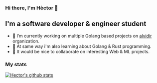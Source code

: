 ### Hi there, I'm Hèctor 👋

## I'm a software developer & engineer student

- 🔭 I’m currently working on multiple Golang based projects on [alvidir](https://github.com/alvidir) organization.
- 🌱 At same way i'm also learning about Golang & Rust programming.
- 👯 It would be nice to collaborate on interesting Web & ML projects.

<!--
### Learn more about me:

[<img src="./img/twitter.webp" height="40" style="padding: 2.5px"/>](https://twitter.com/ranyufo)
[<img src="./img/linkedin.png" height="44" style="padding: 2.5px"/>](https://linkedin.com/in/hectormrc/)

### Languages and tools

<img src="/img/golang.png" height="20" style="padding: 2.5px"/>
<img src="/img/rust.png" height="23" style="padding: 2.5px"/>
<img src="/img/python.png" height="22" style="padding: 2.5px"/>
<img src="/img/cpp.png" height="23" style="padding: 2.5px"/>
<img src="/img/bash.png" height="22" style="padding: 2.5px"/>
<img src="/img/java.png" height="25" style="padding: 2.5px"/>
<img src="/img/sql.png" height="23" style="padding: 2.5px"/>
<img src="/img/vscode.png" height="23" style="padding: 2.5px"/>
-->

### My stats

[![Hector's github stats](https://github-readme-stats.vercel.app/api?username=HectorMRC&theme=dracula)](https://github.com/anuraghazra/github-readme-stats)
